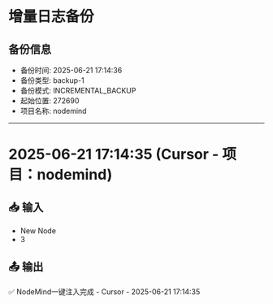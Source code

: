 # 增量日志备份
## 备份信息
- 备份时间: 2025-06-21 17:14:36
- 备份类型: backup-1
- 备份模式: INCREMENTAL_BACKUP
- 起始位置: 272690
- 项目名称: nodemind

---


# 2025-06-21 17:14:35 (Cursor - 项目：nodemind)

## 📥 输入

- New Node
- 3

## 📤 输出

✅ NodeMind一键注入完成 - Cursor - 2025-06-21 17:14:35
